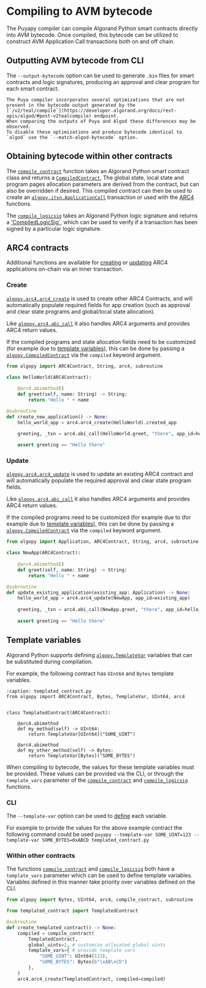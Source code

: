 # Compiling to AVM bytecode

The Puyapy compiler can compile Algorand Python smart contracts directly into AVM bytecode. 
Once compiled, this bytecode can be utilized to construct AVM Application Call transactions both on and off chain.

## Outputting AVM bytecode from CLI

The `--output-bytecode` option can be used to generate `.bin` files for smart contracts and logic signatures, producing an approval and clear program for each smart contract.

```{note}
The Puya compiler incorporates several optimizations that are not present in the bytecode output generated by the 
[`/v2/teal/compile`](https://developer.algorand.org/docs/rest-apis/algod/#post-v2tealcompile) endpoint.
When comparing the outputs of Puya and Algod these differences may be observed. 
To disable these optimizations and produce bytecode identical to `algod` use the `--match-algod-bytecode` option.  
```

## Obtaining bytecode within other contracts

The [`compile_contract`](#algopy.compile_contract) function takes an Algorand Python smart contract class and returns a [`CompiledContract`](#algopy.CompiledContract),
The global state, local state and program pages allocation parameters are derived from the contract, but can also be overridden if desired.
This compiled contract can then be used to create an [`algopy.itxn.ApplicationCall`](#algopy.itxn.ApplicationCall) transaction or used with the [ARC4](#arc4-contracts) functions.  

The [`compile_logicsig`](#algopy.compile_logicsig) takes an Algorand Python logic signature and returns a ['CompiledLogicSig`](#algopy.CompiledLogicSig), which can be used to
verify if a transaction has been signed by a particular logic signature.

## ARC4 contracts

Additional functions are available for [creating](lg-compile.md#create) or [updating](lg-compile.md#update) ARC4 applications on-chain via an inner transaction.

### Create

[`algopy.arc4.arc4_create`](#algopy.arc4.arc4_create) is used to create other ARC4 Contracts, and will automatically populate required fields for app creation (such as approval and clear state programs and global/local state allocation).

Like [`algopy.arc4.abi_call`](lg-transactions.md#arc4-application-calls) it also handles ARC4 arguments and provides ARC4 return values.

If the compiled programs and state allocation fields need to be customized (for example due to [template variables](#within-other-contracts)), 
this can be done by passing a [`algopy.CompiledContract`](#algopy.CompiledContract) via the `compiled` keyword argument.

```python
from algopy import ARC4Contract, String, arc4, subroutine

class HelloWorld(ARC4Contract):
    
    @arc4.abimethod()
    def greet(self, name: String) -> String:
        return "Hello " + name

@subroutine
def create_new_application() -> None:
    hello_world_app = arc4.arc4_create(HelloWorld).created_app

    greeting, _txn = arc4.abi_call(HelloWorld.greet, "there", app_id=hello_world_app)
    
    assert greeting == "Hello there"
```

### Update

[`algopy.arc4.arc4_update`](#algopy.arc4.arc4_update) is used to update an existing ARC4 contract and will automatically populate the required approval and clear state program fields.

Like [`algopy.arc4.abi_call`](lg-transactions.md#arc4-application-calls) it also handles ARC4 arguments and provides ARC4 return values.

If the compiled programs need to be customized (for example due to (for example due to [template variables](#within-other-contracts)), 
this can be done by passing a [`algopy.CompiledContract`](#algopy.CompiledContract) via the `compiled` keyword argument.

```python
from algopy import Application, ARC4Contract, String, arc4, subroutine

class NewApp(ARC4Contract):
    
    @arc4.abimethod()
    def greet(self, name: String) -> String:
        return "Hello " + name

@subroutine
def update_existing_application(existing_app: Application) -> None:
    hello_world_app = arc4.arc4_update(NewApp, app_id=existing_app)
    
    greeting, _txn = arc4.abi_call(NewApp.greet, "there", app_id=hello_world_app)
    
    assert greeting == "Hello there"
```

## Template variables
Algorand Python supports defining [`algopy.TemplateVar`](#algopy.TemplateVar) variables that can be substituted during compilation.

For example, the following contract has `UInt64` and `Bytes` template variables.
```{code-block} python
:caption: templated_contract.py
from algopy import ARC4Contract, Bytes, TemplateVar, UInt64, arc4


class TemplatedContract(ARC4Contract):

    @arc4.abimethod
    def my_method(self) -> UInt64:
        return TemplateVar[UInt64]("SOME_UINT")

    @arc4.abimethod
    def my_other_method(self) -> Bytes:
        return TemplateVar[Bytes]("SOME_BYTES")
```

When compiling to bytecode, the values for these template variables must be provided. These values can be provided via the CLI, 
or through the `template_vars` parameter of the [`compile_contract`](#algopy.compile_contract) and [`compile_logicsig`](#algopy.compile_logicsig) functions.

### CLI

The `--template-var` option can be used to [define](compiler.md#defining-template-values) each variable.

For example to provide the values for the above example contract the following command could be used
`puyapy --template-var SOME_UINT=123 --template-var SOME_BYTES=0xABCD templated_contract.py`

### Within other contracts

The functions [`compile_contract`](#algopy.compile_contract) and [`compile_logicsig`](#algopy.compile_logicsig) both have a `template_vars` parameter
which can be used to define template variables. Variables defined in this manner take priority over variables defined on the CLI.

```python
from algopy import Bytes, UInt64, arc4, compile_contract, subroutine

from templated_contract import TemplatedContract

@subroutine
def create_templated_contract() -> None:
    compiled = compile_contract(
        TemplatedContract,
        global_uints=2, # customize allocated global uints
        template_vars={ # provide template vars
            "SOME_UINT": UInt64(123),
            "SOME_BYTES": Bytes(b"\xAB\xCD")
        },
    )
    arc4.arc4_create(TemplatedContract, compiled=compiled)
```
